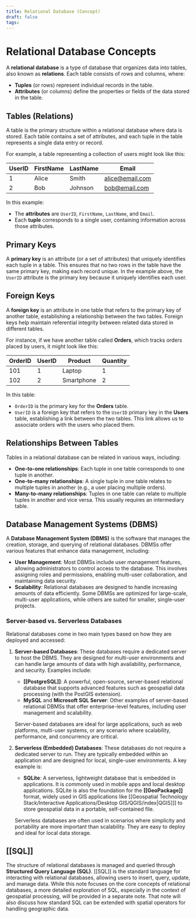 ```yaml
---
title: Relational Database (Concept)
draft: false
tags:
---
```

 

# Relational Database Concepts

A **relational database** is a type of database that organizes data into tables, also known as **relations**. Each table consists of rows and columns, where:

- **Tuples** (or rows) represent individual records in the table.
- **Attributes** (or columns) define the properties or fields of the data stored in the table.

## Tables (Relations)
A table is the primary structure within a relational database where data is stored. Each table contains a set of attributes, and each tuple in the table represents a single data entry or record.

For example, a table representing a collection of users might look like this:

| UserID | FirstName | LastName  | Email            |
|--------|-----------|-----------|------------------|
| 1      | Alice     | Smith     | alice@email.com  |
| 2      | Bob       | Johnson   | bob@email.com    |

In this example:
- The **attributes** are `UserID`, `FirstName`, `LastName`, and `Email`.
- Each **tuple** corresponds to a single user, containing information across those attributes.

## Primary Keys
A **primary key** is an attribute (or a set of attributes) that uniquely identifies each tuple in a table. This ensures that no two rows in the table have the same primary key, making each record unique. In the example above, the `UserID` attribute is the primary key because it uniquely identifies each user.

## Foreign Keys
A **foreign key** is an attribute in one table that refers to the primary key of another table, establishing a relationship between the two tables. Foreign keys help maintain referential integrity between related data stored in different tables.

For instance, if we have another table called **Orders**, which tracks orders placed by users, it might look like this:

| OrderID | UserID | Product      | Quantity |
|---------|--------|--------------|----------|
| 101     | 1      | Laptop       | 1        |
| 102     | 2      | Smartphone   | 2        |

In this table:
- `OrderID` is the primary key for the **Orders** table.
- `UserID` is a foreign key that refers to the `UserID` primary key in the **Users** table, establishing a link between the two tables. This link allows us to associate orders with the users who placed them.

## Relationships Between Tables
Tables in a relational database can be related in various ways, including:
- **One-to-one relationships**: Each tuple in one table corresponds to one tuple in another.
- **One-to-many relationships**: A single tuple in one table relates to multiple tuples in another (e.g., a user placing multiple orders).
- **Many-to-many relationships**: Tuples in one table can relate to multiple tuples in another and vice versa. This usually requires an intermediary table.

## Database Management Systems (DBMS)
A **Database Management System (DBMS)** is the software that manages the creation, storage, and querying of relational databases. DBMSs offer various features that enhance data management, including:

- **User Management**: Most DBMSs include user management features, allowing administrators to control access to the database. This involves assigning roles and permissions, enabling multi-user collaboration, and maintaining data security.
- **Scalability**: Relational databases are designed to handle increasing amounts of data efficiently. Some DBMSs are optimized for large-scale, multi-user applications, while others are suited for smaller, single-user projects.

### Server-based vs. Serverless Databases
Relational databases come in two main types based on how they are deployed and accessed:

1. **Server-based Databases**: These databases require a dedicated server to host the DBMS. They are designed for multi-user environments and can handle large amounts of data with high availability, performance, and security. Examples include:
   - **[[PostgreSQL]]**: A powerful, open-source, server-based relational database that supports advanced features such as geospatial data processing (with the PostGIS extension).
   - **MySQL** and **Microsoft SQL Server**: Other examples of server-based relational DBMSs that offer enterprise-level features, including user management and scalability.

   Server-based databases are ideal for large applications, such as web platforms, multi-user systems, or any scenario where scalability, performance, and concurrency are critical.

2. **Serverless (Embedded) Databases**: These databases do not require a dedicated server to run. They are typically embedded within an application and are designed for local, single-user environments. A key example is:
   - **SQLite**: A serverless, lightweight database that is embedded in applications. It is commonly used in mobile apps and local desktop applications. SQLite is also the foundation for the **[[GeoPackage]]** format, widely used in GIS applications like [[Geospatial Technology Stack/Interactive Applications/Desktop GIS/QGIS/index|QGIS]]] to store geospatial data in a portable, self-contained file.

   Serverless databases are often used in scenarios where simplicity and portability are more important than scalability. They are easy to deploy and ideal for local data storage.

##  [[SQL]]
The structure of relational databases is managed and queried through **Structured Query Language (SQL)**. [[SQL]] is the standard language for interacting with relational databases, allowing users to insert, query, update, and manage data. While this note focuses on the core concepts of relational databases, a more detailed exploration of SQL, especially in the context of geospatial processing, will be provided in a separate note. That note will also discuss how standard SQL can be extended with spatial operators for handling geographic data.

